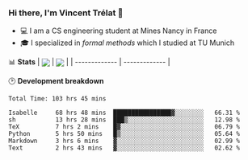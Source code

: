 ### Hi there, I'm Vincent Trélat 👋
 - 💻 I am a CS engineering student at Mines Nancy in France
 - 🎓 I specialized in *formal methods* which I studied at TU Munich

📊 **Stats**
| <img align="center" src="https://readme-stats.clckblog.space/api?username=VTrelat&show_icons=true&include_all_commits=true&theme=tokyonight&hide_border=true" /> | <img align="center" src="https://readme-stats.clckblog.space/api/top-langs/?username=VTrelat&layout=compact&theme=tokyonight&hide_border=true&exclude_repo=ElevatorSimulator" /> |
| ------------- | ------------- |

🕑 **Development breakdown**
<!--START_SECTION:waka-->

```text
Total Time: 103 hrs 45 mins

Isabelle     68 hrs 48 mins  ████████████████▓░░░░░░░░   66.31 %
sh           13 hrs 28 mins  ███▒░░░░░░░░░░░░░░░░░░░░░   12.98 %
TeX          7 hrs 2 mins    █▓░░░░░░░░░░░░░░░░░░░░░░░   06.79 %
Python       5 hrs 50 mins   █▒░░░░░░░░░░░░░░░░░░░░░░░   05.64 %
Markdown     3 hrs 6 mins    ▓░░░░░░░░░░░░░░░░░░░░░░░░   02.99 %
Text         2 hrs 43 mins   ▓░░░░░░░░░░░░░░░░░░░░░░░░   02.62 %
```

<!--END_SECTION:waka-->
